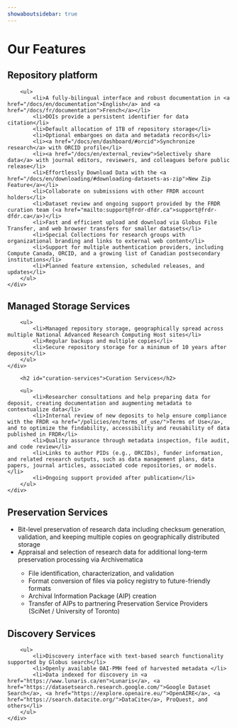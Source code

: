 ```yaml
---
showaboutsidebar: true
---
```

# Our Features
<div class="card-shadow mb-3">
    <div class="card-body">
        <h2>Repository platform</h2>

        <ul>
            <li>A fully-bilingual interface and robust documentation in <a href="/docs/en/documentation">English</a> and <a href="/docs/fr/documentation">French</a></li>
            <li>DOIs provide a persistent identifier for data citation</li>
            <li>Default allocation of 1TB of repository storage</li>
            <li>Optional embargoes on data and metadata records</li>
            <li><a href="/docs/en/dashboard/#orcid">Synchronize research</a> with ORCID profile</li>
            <li><a href="/docs/en/external_review">Selectively share data</a> with journal editors, reviewers, and colleagues before public release</li>
            <li>Effortlessly Download Data with the <a href="/docs/en/downloading/#downloading-datasets-as-zip">New Zip Feature</a></li>
            <li>Collaborate on submissions with other FRDR account holders</li>
            <li>Dataset review and ongoing support provided by the FRDR curation team (<a href="mailto:support@frdr-dfdr.ca">support@frdr-dfdr.ca</a>)</li>
            <li>Fast and efficient upload and download via Globus File Transfer, and web browser transfers for smaller datasets</li>
            <li>Special Collections for research groups with organizational branding and links to external web content</li>
            <li>Support for multiple authentication providers, including Compute Canada, ORCID, and a growing list of Canadian postsecondary institutions</li>
            <li>Planned feature extension, scheduled releases, and updates</li>
        </ul>
    </div>
</div>

<div class="card-shadow mb-3">
    <div class="card-body">
        <h2 id="managed-storage-services">Managed Storage Services</h2>

        <ul>
            <li>Managed repository storage, geographically spread across multiple National Advanced Research Computing Host sites</li>
            <li>Regular backups and multiple copies</li>
            <li>Secure repository storage for a minimum of 10 years after deposit</li>
        </ul>
    </div>
</div>

<div class="card-shadow mb-3">
    <div class="card-body">

        <h2 id="curation-services">Curation Services</h2>

        <ul>
            <li>Researcher consultations and help preparing data for deposit, creating documentation and augmenting metadata to contextualize data</li>
            <li>Internal review of new deposits to help ensure compliance with the FRDR <a href="/policies/en/terms_of_use/">Terms of Use</a>, and to optimize the findability, accessibility and reusability of data published in FRDR</li>
            <li>Quality assurance through metadata inspection, file audit, and code review</li>
            <li>Links to author PIDs (e.g., ORCIDs), funder information, and related research outputs, such as data management plans, data papers, journal articles, associated code repositories, or models.</li>
            <li>Ongoing support provided after publication</li>
        </ul>
    </div>
</div>

<div class="card-shadow mb-3">
    <div class="card-body">
        <h2 id="preservation-services">Preservation Services</h2>
        <ul>
            <li>Bit-level preservation of research data including checksum generation, validation, and keeping multiple copies on geographically distributed storage</li>
            <li>Appraisal and selection of research data for additional long-term preservation processing via Archivematica</li>
            <ul>
                <li>File identification, characterization, and validation</li>
                <li>Format conversion of files via policy registry to future-friendly formats</li>
                <li>Archival Information Package (AIP) creation</li>
                <li>Transfer of AIPs to partnering Preservation Service Providers (SciNet / University of Toronto)</li>
            </ul>
        </ul>
    </div>
</div>

<div class="card-shadow mb-3">
    <div class="card-body">
        <h2 id="discovery-services">Discovery Services</h2>

        <ul>
            <li>Discovery interface with text-based search functionality supported by Globus search</li>
            <li>Openly available OAI-PMH feed of harvested metadata </li>
            <li>Data indexed for discovery in <a href="https://www.lunaris.ca/en">Lunaris</a>, <a href="https://datasetsearch.research.google.com/">Google Dataset Search</a>, <a href="https://explore.openaire.eu/">OpenAIRE</a>, <a href="https://search.datacite.org/">DataCite</a>, ProQuest, and others</li>
        </ul>
    </div>
</div>
